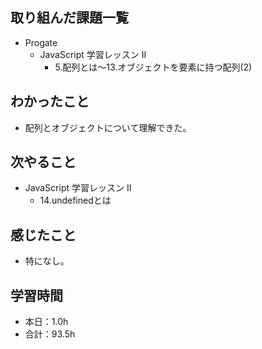 ## 取り組んだ課題一覧
- Progate
  - JavaScript 学習レッスン II
    - 5.配列とは〜13.オブジェクトを要素に持つ配列(2)
## わかったこと
- 配列とオブジェクトについて理解できた。
## 次やること
- JavaScript 学習レッスン II
  - 14.undefinedとは
## 感じたこと
- 特になし。
## 学習時間
- 本日：1.0h
- 合計：93.5h

